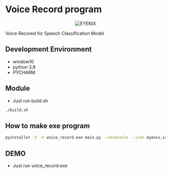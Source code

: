 # Voice Record program
<p align="center"><img src="eyenix.ico" title="로고" alt="EYENIX"></img></p>
Voice Recored for Speech Classification Model  

## Development Environment

* window10
* python 3.8
* PYCHARM

## Module

- Just run build.sh
```bash
./build.sh
```

## How to make exe program


```bash
pyinstaller -F -n voice_record.exe main.py --noconsole --icon eyenix.ico --add-data "eyenix.ico;."
```

## DEMO
- Just run voice_record.exe
